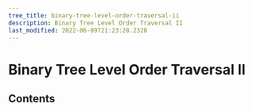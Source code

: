 ```yaml
---
tree_title: binary-tree-level-order-traversal-ii
description: Binary Tree Level Order Traversal II
last_modified: 2022-06-09T21:23:28.2328
---
```


# Binary Tree Level Order Traversal II

## Contents
